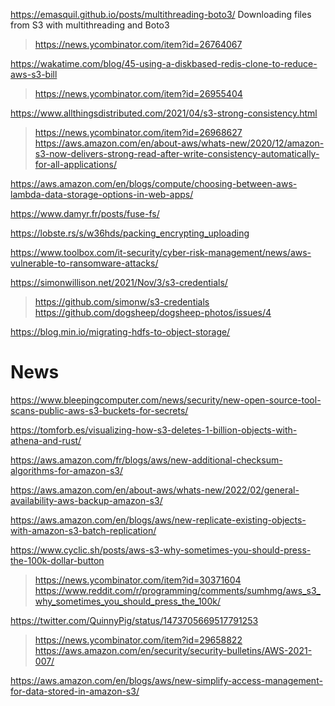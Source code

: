 https://emasquil.github.io/posts/multithreading-boto3/ Downloading files from S3 with multithreading and Boto3
> https://news.ycombinator.com/item?id=26764067

https://wakatime.com/blog/45-using-a-diskbased-redis-clone-to-reduce-aws-s3-bill
> https://news.ycombinator.com/item?id=26955404

https://www.allthingsdistributed.com/2021/04/s3-strong-consistency.html
> https://news.ycombinator.com/item?id=26968627
  > https://aws.amazon.com/en/about-aws/whats-new/2020/12/amazon-s3-now-delivers-strong-read-after-write-consistency-automatically-for-all-applications/

https://aws.amazon.com/en/blogs/compute/choosing-between-aws-lambda-data-storage-options-in-web-apps/

https://www.damyr.fr/posts/fuse-fs/

https://lobste.rs/s/w36hds/packing_encrypting_uploading

https://www.toolbox.com/it-security/cyber-risk-management/news/aws-vulnerable-to-ransomware-attacks/

https://simonwillison.net/2021/Nov/3/s3-credentials/
> https://github.com/simonw/s3-credentials
> https://github.com/dogsheep/dogsheep-photos/issues/4

https://blog.min.io/migrating-hdfs-to-object-storage/

# News
https://www.bleepingcomputer.com/news/security/new-open-source-tool-scans-public-aws-s3-buckets-for-secrets/

https://tomforb.es/visualizing-how-s3-deletes-1-billion-objects-with-athena-and-rust/

https://aws.amazon.com/fr/blogs/aws/new-additional-checksum-algorithms-for-amazon-s3/

https://aws.amazon.com/en/about-aws/whats-new/2022/02/general-availability-aws-backup-amazon-s3/

https://aws.amazon.com/en/blogs/aws/new-replicate-existing-objects-with-amazon-s3-batch-replication/

https://www.cyclic.sh/posts/aws-s3-why-sometimes-you-should-press-the-100k-dollar-button
> https://news.ycombinator.com/item?id=30371604
> https://www.reddit.com/r/programming/comments/sumhmg/aws_s3_why_sometimes_you_should_press_the_100k/

https://twitter.com/QuinnyPig/status/1473705669517791253
> https://news.ycombinator.com/item?id=29658822
> https://aws.amazon.com/en/security/security-bulletins/AWS-2021-007/

https://aws.amazon.com/en/blogs/aws/new-simplify-access-management-for-data-stored-in-amazon-s3/